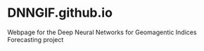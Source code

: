# DNNGIF.github.io
Webpage for the Deep Neural Networks for Geomagentic Indices Forecasting project

